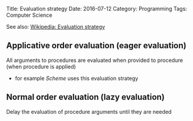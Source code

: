 Title: Evaluation strategy
Date: 2016-07-12
Category: Programming
Tags: Computer Science

See also: [Wikipedia: Evaluation
strategy](https://en.wikipedia.org/wiki/Evaluation_strategy)

## Applicative order evaluation (eager evaluation)

All arguments to procedures are evaluated when provided to procedure
(when procedure is applied)

-   for example *Scheme* uses this evaluation strategy

## Normal order evaluation (lazy evaluation)

Delay the evaluation of procedure arguments until they are needed
